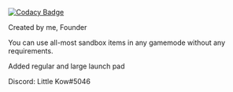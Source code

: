 [![Codacy Badge](https://api.codacy.com/project/badge/Grade/934436b9ddfa4e17983633ae253b3765)](https://www.codacy.com/manual/TheTerrarian101/Mindustry-SandboxFreeMod?utm_source=github.com&amp;utm_medium=referral&amp;utm_content=TheTerrarian101/Mindustry-SandboxFreeMod&amp;utm_campaign=Badge_Grade)

Created by me, Founder

You can use all-most sandbox items in any gamemode without any requirements.

Added regular and large launch pad

Discord: Little Kow#5046
